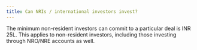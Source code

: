 ```yaml
---
title: Can NRIs / international investors invest?
---
```




The minimum non-resident investors can commit to a particular deal is INR 25L. This applies to non-resident investors, including those investing through NRO/NRE accounts as well.